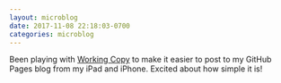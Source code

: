 ```yaml
---
layout: microblog
date: 2017-11-08 22:18:03-0700
categories: microblog
---
```

Been playing with [Working Copy](https://workingcopyapp.com) to make it easier to post to my GitHub Pages blog from my iPad and iPhone. Excited about how simple it is!
